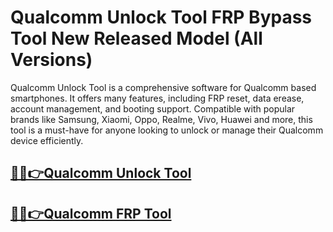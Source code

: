 # Qualcomm Unlock Tool FRP Bypass Tool New Released Model (All Versions)



Qualcomm Unlock Tool is a comprehensive software for Qualcomm based smartphones. It offers many features, including FRP reset, data erease, account management, and booting support. Compatible with popular brands like Samsung, Xiaomi, Oppo, Realme, Vivo, Huawei and more, this tool is a must-have for anyone looking to unlock or manage their Qualcomm device efficiently.



## [🎉🚀👉Qualcomm Unlock Tool](https://alipc.pro/dl/)

## [🎉🚀👉Qualcomm FRP Tool](https://alipc.pro/dl/)
